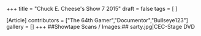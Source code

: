+++
title = "Chuck E. Cheese's Show 7 2015"
draft = false
tags = [ ]

[Article]
contributors = ["The 64th Gamer","Documentor","Bullseye123"]
gallery = []
+++
##Showtape Scans / Images:##
<gallery>
sarty.jpg|CEC-Stage DVD
</gallery>